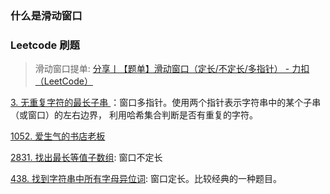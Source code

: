 ### 什么是滑动窗口





### Leetcode 刷题

> 滑动窗口提单: [分享丨【题单】滑动窗口（定长/不定长/多指针） - 力扣（LeetCode）](https://leetcode.cn/circle/discuss/0viNMK/)

[3. 无重复字符的最长子串 ](https://leetcode.cn/problems/longest-substring-without-repeating-characters/description/?envType=study-plan-v2&envId=top-100-liked)：窗口多指针。使用两个指针表示字符串中的某个子串（或窗口）的左右边界， 利用哈希集合判断是否有重复的字符。

[1052. 爱生气的书店老板](https://leetcode.cn/problems/grumpy-bookstore-owner/submissions/526349960/?envType=daily-question&envId=2024-04-23)

[2831. 找出最长等值子数组](https://leetcode.cn/problems/find-the-longest-equal-subarray/description/?envType=daily-question&envId=2024-05-23): 窗口不定长

[438. 找到字符串中所有字母异位词](https://leetcode.cn/problems/find-all-anagrams-in-a-string/description/?envType=study-plan-v2&envId=top-100-liked): 窗口定长。比较经典的一种题目。